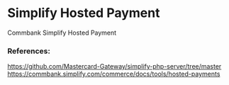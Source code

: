 # Simplify Hosted Payment
Commbank Simplify Hosted Payment

### References:
https://github.com/Mastercard-Gateway/simplify-php-server/tree/master
https://commbank.simplify.com/commerce/docs/tools/hosted-payments